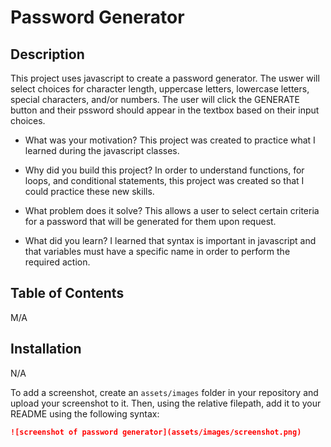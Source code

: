 # Password Generator


## Description


This project uses javascript to create a password generator. The uswer will select choices for character length, uppercase letters, lowercase letters, special characters, and/or numbers. The user will click the GENERATE button and their pssword should appear in the textbox based on their input choices. 

- What was your motivation?
This project was created to practice what I learned during the javascript classes. 

- Why did you build this project? In order to understand functions, for loops, and conditional statements, this project was created so that I could practice these new skills. 

- What problem does it solve? This allows a user to select certain criteria for a password that will be generated for them upon request. 

- What did you learn? I learned that syntax is important in javascript and that variables must have a specific name in order to perform the required action. 

## Table of Contents
M/A

## Installation

N/A


To add a screenshot, create an `assets/images` folder in your repository and upload your screenshot to it. Then, using the relative filepath, add it to your README using the following syntax:


   ```md
   ![screenshot of password generator](assets/images/screenshot.png)
   ```

